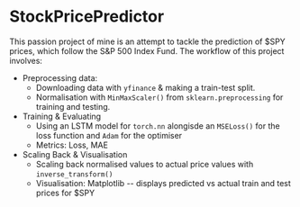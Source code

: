 # StockPricePredictor
This passion project of mine is an attempt to tackle the prediction of $SPY prices, which follow the S&P 500 Index Fund. The workflow of this project involves:
* Preprocessing data:
  - Downloading data with `yfinance` & making a train-test split.
  - Normalisation with `MinMaxScaler()` from `sklearn.preprocessing` for training and testing.
* Training & Evaluating
  - Using an LSTM model for `torch.nn` alongisde an `MSELoss()` for the loss function and `Adam` for the optimiser
  - Metrics: Loss, MAE
* Scaling Back & Visualisation
  - Scaling back normalised values to actual price values with `inverse_transform()`
  - Visualisation: Matplotlib -- displays predicted vs actual train and test prices for $SPY
